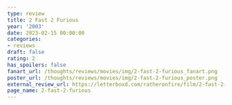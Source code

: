 ```yaml
---
type: review
title: 2 Fast 2 Furious
year: '2003'
date: 2023-02-15 00:00:00
categories:
- reviews
draft: false
rating: 2
has_spoilers: false
fanart_url: /thoughts/reviews/movies/img/2-fast-2-furious_fanart.png
poster_url: /thoughts/reviews/movies/img/2-fast-2-furious_poster.png
external_review_url: https://letterboxd.com/ratheronfire/film/2-fast-2-furious/
page_name: 2-fast-2-furious
---
```


